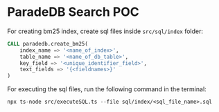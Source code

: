 # ParadeDB Search POC

For creating bm25 index, create sql files inside `src/sql/index` folder:

```sql
CALL paradedb.create_bm25(
    index_name => '<name_of_index>',
    table_name => '<name_of_db_table>',
    key_field => '<unique_identifier_field>',
    text_fields => '{<fieldnames>}'
)
```

For executing the sql files, run the following command in the terminal:

` npx ts-node src/executeSQL.ts --file sql/index/<sql_file_name>.sql `